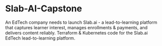 # Slab-AI-Capstone
An EdTech company needs to launch Slab.ai - a lead-to-learning platform that captures learner interest, manages enrollments &amp; payments, and delivers content reliably. Terraform &amp; Kubernetes code for the Slab.ai EdTech lead-to-learning platform.

